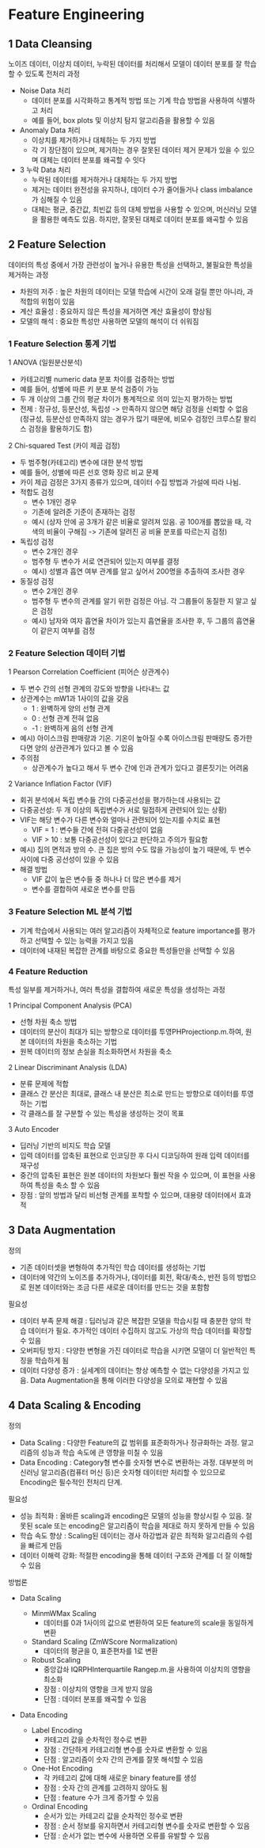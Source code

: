 # Feature Engineering

## 1 Data Cleansing

노이즈 데이터, 이상치 데이터, 누락된 데이터를 처리해서 모델이 데이터 분포를 잘 학습할 수 있도록 전처리
과정

- Noise Data 처리
  - 데이터 분포를 시각화하고 통계적 방법 또는 기계 학습 방법을 사용하여 식별하고 처리
  - 예를 들어, box plots 및 이상치 탐지 알고리즘을 활용할 수 있음
- Anomaly Data 처리
  - 이상치를 제거하거나 대체하는 두 가지 방법
  - 각 기 장단점이 있으며, 제거하는 경우 잘못된 데이터 제거 문제가 있을 수 있으며 대체는 데이터 분포를 왜곡할 수 잇다
- 3 누락 Data 처리
  - 누락된 데이터를 제거하거나 대체하는 두 가지 방법
  - 제거는 데이터 완전성을 유지하나, 데이터 수가 줄어들거나 class imbalance가 심해질 수 있음
  - 대체는 평균, 중간값, 최빈값 등의 대체 방법을 사용할 수 있으며, 머신러닝 모델을 활용한 예측도 있음. 하지만, 잘못된 대체로 데이터
    분포를 왜곡할 수 있음

## 2 Feature Selection

데이터의 특성 중에서 가장 관련성이 높거나 유용한 특성을 선택하고, 불필요한 특성을 제거하는 과정

- 차원의 저주 : 높은 차원의 데이터는 모델 학습에 시간이 오래 걸릴 뿐만 아니라, 과적합의 위험이 있음
- 계산 효율성 : 중요하지 않은 특성을 제거하면 계산 효율성이 향상됨
- 모델의 해석 : 중요한 특성만 사용하면 모델의 해석이 더 쉬워짐

### 1 Feature Selection 통계 기법

1 ANOVA (일원분산분석)

- 카테고리별 numeric data 분포 차이를 검증하는 방법
- 예를 들어, 성별에 따른 키 분포 분석 검증이 가능
- 두 개 이상의 그룹 간의 평균 차이가 통계적으로 의미 있는지 평가하는 방법
- 전제 : 정규성, 등분산성, 독립성 -> 만족하지 않으면 해당 검정을 신뢰할 수 없음 (정규성, 등분산성 만족하지 않는 경우가 많기 때문에, 비모수 검정인 크루스칼 왈리스 검정을 활용하기도 함)

2 Chi-squared Test (카이 제곱 검정)

- 두 범주형(카테고리) 변수에 대한 분석 방법
- 예를 들어, 성별에 따른 선호 영화 장르 비교 문제
- 카이 제곱 검정은 3가지 종류가 있으며, 데이터 수집 방법과 가설에 따라 나뉨.
- 적합도 검정
  - 변수 1개인 경우
  - 기존에 알려준 기준이 존재하는 검정
  - 예시 (상자 안에 공 3개가 같은 비율로 알려져 있음. 공 100개를 뽑았을 때, 각 색의 비율이 구해짐 -> 기존에 알려진 공 비율 분포를 따르는지 검정)
- 독립성 검정
  - 변수 2개인 경우
  - 범주형 두 변수가 서로 연관되어 있는지 여부를 결정
  - 예시) 성별과 흡연 여부 관계를 알고 싶어서 200명을 추출하여 조사한 경우
- 동질성 검정
  - 변수 2개인 경우
  - 범주형 두 변수의 관계를 알기 위한 검정은 아님. 각 그룹들이 동질한 지 알고 싶은 검정
  - 예시) 남자와 여자 흡연율 차이가 있는지 흡연율을 조사한 후, 두 그룹의 흡연율이 같은지 여부를 검정

### 2 Feature Selection 데이터 기법

1 Pearson Correlation Coefficient (피어슨 상관계수)

- 두 변수 간의 선형 관계의 강도와 방향을 나타내느 값
- 상관계수는 mW1과 1사이의 값을 갖음
  - 1 : 완벽하게 양의 선형 관계
  - 0 : 선형 관계 전혀 없음
  - -1 : 완벽하게 음의 선형 관계
- 예시) 아이스크림 판매량과 기온. 기온이 높아질 수록 아이스크림 판매량도 증가한다면 양의 상관관계가 있다고 볼 수 있음
- 주의점
  - 상관계수가 높다고 해서 두 변수 간에 인과 관계가 있다고 결론짓기는 어려움

2 Variance Inflation Factor (VIF)

- 회귀 분석에서 독립 변수들 간의 다중공선성을 평가하는데 사용되는 값
- 다중공선성: 두 개 이상의 독립변수가 서로 밀접하게 관련되어 있는 상황)
- VIF는 해당 변수가 다른 변수와 얼마나 관련되어 있는지를 수치로 표현
  - VIF = 1 : 변수들 간에 전혀 다중공선성이 없음
  - VIF > 10 : 보통 다중공선성이 있다고 판단하고 주의가 필요함
- 예시) 집의 면적과 방의 수. 큰 집은 방의 수도 많을 가능성이 높기 때문에, 두 변수 사이에 다중 공선성이 있을 수 있음
- 해결 방법
  - VIF 값이 높은 변수들 중 하나나 더 많은 변수를 제거
  - 변수를 결합하여 새로운 변수를 만듬

### 3 Feature Selection ML 분석 기법

- 기계 학습에서 사용되는 여러 알고리즘이 자체적으로 feature importance를 평가하고 선택할 수 있는 능력을 가지고 있음
- 데이터에 내재된 복잡한 관계를 바탕으로 중요한 특성들만을 선택할 수 있음

### 4 Feature Reduction

특성 일부를 제거하거나, 여러 특성을 결합하여 새로운 특성을 생성하는 과정

1 Principal Component Analysis (PCA)

- 선형 차원 축소 방법
- 데이터의 분산이 최대가 되는 방향으로 데이터를 투영PHProjectionp.m.하여, 원본 데이터의 차원을 축소하는 기법
- 원복 데이터의 정보 손실을 최소화하면서 차원을 축소

2 Linear Discriminant Analysis (LDA)

- 분류 문제에 적합
- 클래스 간 분산은 최대로, 클래스 내 분산은 최소로 만드는 방향으로 데이터를 투영하는 기법
- 각 클래스를 잘 구분할 수 있는 특성을 생성하는 것이 목표

3 Auto Encoder

- 딥러닝 기반의 비지도 학습 모델
- 입력 데이터를 압축된 표현으로 인코딩한 후 다시 디코딩하여 원래 입력 데이터를 재구성
- 중간의 압축된 표현은 원본 데이터의 차원보다 훨씬 작을 수 있으며, 이 표현을 사용하여 특성을 축소 할 수 있음
- 장점 : 앞의 방법과 달리 비선형 관계를 포착할 수 있으며, 대용량 데이터에서 효과적

## 3 Data Augmentation

정의

- 기존 데이터셋을 변형하여 추가적인 학습 데이터를 생성하는 기법
- 데이터에 약간의 노이즈를 추가하거나, 데이터를 회전, 확대/축소, 반전 등의 방법으로 원본 데이터와는 조금 다른 새로운 데이터를 만드는 것을 포함함

필요성

- 데이터 부족 문제 해결 : 딥러닝과 같은 복잡한 모델을 학습시킬 때 충분한 양의 학습 데이터가 필요. 추가적인 데이터 수집하지 않고도 가상의 학습 데이터를 확장할 수 있음
- 오버피팅 방지 : 다양한 변형을 가진 데이터로 학습을 시키면 모델이 더 일반적인 특징을 학습하게 됨
- 데이터 다양성 증가 : 실세계의 데이터는 항상 예측할 수 없는 다양성을 가지고 있음. Data Augmentation을 통해 이러한 다양성을 모의로 재현할 수 있음

## 4 Data Scaling & Encoding

정의

- Data Scaling : 다양한 Feature의 값 범위를 표준화하거나 정규화하는 과정. 알고리즘의 성능과 학습 속도에 큰 영향을 미칠 수
  있음
- Data Encoding : Category형 변수를 숫자형 변수로 변환하는 과정. 대부분의 머신러닝 알고리즘(컴퓨터 머신 등)은 숫자형 데이터만 처리할 수 있으므로 Encoding은 필수적인 전처리 단계.

필요성

- 성능 최적화 : 올바른 scaling과 encoding은 모델의 성능을 향상시킬 수 있음. 잘못된 scale 또는 encoding은 알고리즘이 학습을
  제대로 하지 못하게 만들 수 있음
- 학습 속도 향상 : Scaling된 데이터는 경사 하강법과 같은 최적화 알고리즘의 수렴을 빠르게 만듬
- 데이터 이해력 강화: 적절한 encoding을 통해 데이터 구조와 관계를 더 잘 이해할 수 있음

방법론

- Data Scaling

  - MinmWMax Scaling
    - 데이터를 0과 1사이의 값으로 변환하여 모든 feature의 scale을 동일하게 변환
  - Standard Scaling (ZmWScore Normalization)
    - 데이터의 평균을 0, 표준편차를 1로 변환
  - Robust Scaling
    - 중앙갑솨 IQRPHInterquartile Rangep.m.을 사용하여 이상치의 영향을 최소화
    - 장점 : 이상치의 영향을 크게 받지 않음
    - 단점 : 데이터 분포를 왜곡할 수 있음

- Data Encoding
  - Label Encoding
    - 카테고리 값을 순차적인 정수로 변환
    - 장점 : 간단하게 카테고리형 변수를 숫자로 변환할 수 있음
    - 단점 : 알고리즘이 숫자 간의 관계를 잘못 해석할 수 있음
  - One-Hot Encoding
    - 각 카테고리 값에 대해 새로운 binary feature를 생성
    - 장점 : 숫자 간의 관계를 고려하지 않아도 됨
    - 단점 : feature 수가 크게 증가할 수 있음
  - Ordinal Encoding
    - 순서가 있는 카테고리 값을 순차적인 정수로 변환
    - 장점 : 순서 정보를 유지하면서 카테고리형 변수를 숫자로 변환할 수 있음
    - 단점 : 순서가 없는 변수에 사용하면 오류를 유발할 수 있음
